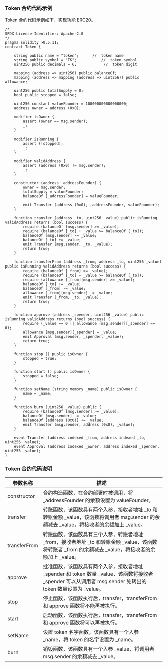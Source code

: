 
### Token 合约代码示例
Token 合约代码示例如下，实现功能 ERC20。
```solidity
/*
SPDX-License-Identifier: Apache-2.0
*/
pragma solidity >0.5.11;
contract Token {

    string public name = "token";      //  token name
    string public symbol = "TK";           //  token symbol
    uint256 public decimals = 6;            //  token digit

    mapping (address => uint256) public balanceOf;
    mapping (address => mapping (address => uint256)) public allowance;

    uint256 public totalSupply = 0;
    bool public stopped = false;

    uint256 constant valueFounder = 100000000000000000;
    address owner = address (0x0);

    modifier isOwner {
        assert (owner == msg.sender);
        _;
    }

    modifier isRunning {
        assert (!stopped);
        _;
    }

    modifier validAddress {
        assert (address (0x0) != msg.sender);
        _;
    }

    constructor (address _addressFounder) {
        owner = msg.sender;
        totalSupply = valueFounder;
        balanceOf [_addressFounder] = valueFounder;
        
        emit Transfer (address (0x0), _addressFounder, valueFounder);
    }

    function transfer (address _to, uint256 _value) public isRunning validAddress returns (bool success) {
        require (balanceOf [msg.sender] >= _value);
        require (balanceOf [_to] + _value >= balanceOf [_to]);
        balanceOf [msg.sender] -= _value;
        balanceOf [_to] += _value;
        emit Transfer (msg.sender, _to, _value);
        return true;
    }

    function transferFrom (address _from, address _to, uint256 _value) public isRunning validAddress returns (bool success) {
        require (balanceOf [_from] >= _value);
        require (balanceOf [_to] + _value >= balanceOf [_to]);
        require (allowance [_from][msg.sender] >= _value);
        balanceOf [_to] += _value;
        balanceOf [_from] -= _value;
        allowance [_from][msg.sender] -= _value;
        emit Transfer (_from, _to, _value);
        return true;
    }

    function approve (address _spender, uint256 _value) public isRunning validAddress returns (bool success) {
        require (_value == 0 || allowance [msg.sender][_spender] == 0);
        allowance [msg.sender][_spender] = _value;
        emit Approval (msg.sender, _spender, _value);
        return true;
    }

    function stop () public isOwner {
        stopped = true;
    }

    function start () public isOwner {
        stopped = false;
    }

    function setName (string memory _name) public isOwner {
        name = _name;
    }

    function burn (uint256 _value) public {
        require (balanceOf [msg.sender] >= _value);
        balanceOf [msg.sender] -= _value;
        balanceOf [address (0x0)] += _value;
        emit Transfer (msg.sender, address (0x0), _value);
    }

    event Transfer (address indexed _from, address indexed _to, uint256 _value);
    event Approval (address indexed _owner, address indexed _spender, uint256 _value);
}
```

### Token 合约代码说明

<table>
<thead>
  <tr>
    <th>参数名称</th>
    <th>描述</th>
  </tr>
</thead>
<tbody>
  <tr>
    <td>constructor</td>
    <td>合约构造函数，在合约部署时被调用，将 _addressFounder 的余额设置为 valueFounder。</td>
  </tr>
  <tr>
    <td>transfer</td>
    <td>转账函数，该函数具有两个入参，接收者地址 _to 和转账金额 _value，该函数将调用者 msg.sender 的余额减去 _value，将接收者的余额加上 _value。</td>
  </tr>
  <tr>
    <td>transferFrom</td>
    <td>转账函数，该函数具有三个入参，转账者地址 _from，接收者地址 _to 和转账金额 _value，该函数将转账者 _from 的余额减去 _value，将接收者的余额加上 _value。</td>
  </tr>
  <tr>
    <td>approve</td>
    <td>批准函数，该函数具有两个入参，接收者地址 _spender 和 token 数量 _value，该函数将接收者 _spender 可以从调用者 msg.sender 处转出的 token 数量设置为 _value。</td>
  </tr>
  <tr>
    <td>stop</td>
    <td>停止函数，该函数执行后，transfer，transferFrom 和 approve 函数将不能再被执行。</td>
  </tr>
  <tr>
    <td>start</td>
    <td>启动函数，该函数执行后，transfer，transferFrom 和 approve 函数将可以再被执行。</td>
  </tr>
  <tr>
    <td>setName</td>
    <td>设置 token 名字函数，该函数具有一个入参 _name，将 token 的名字设置为 _name。</td>
  </tr>
  <tr>
    <td>burn</td>
    <td>销毁函数，该函数具有一个入参 _value，将调用者 msg.sender 的余额减去 _value。</td>
  </tr>
</tbody>
</table>

